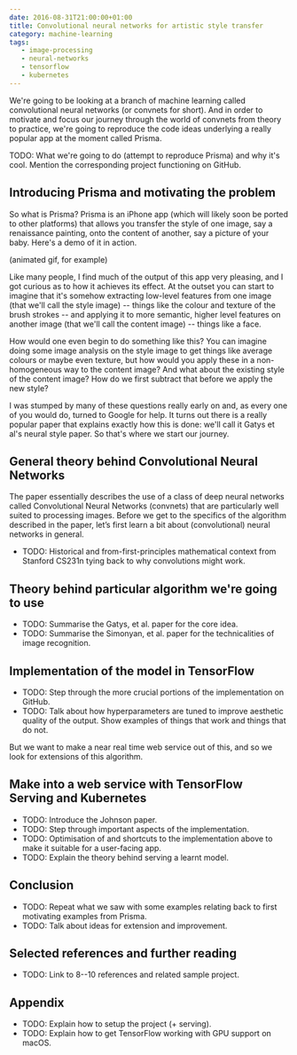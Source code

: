 ```yaml
---
date: 2016-08-31T21:00:00+01:00
title: Convolutional neural networks for artistic style transfer
category: machine-learning
tags:
   - image-processing
   - neural-networks
   - tensorflow
   - kubernetes
---
```


We're going to be looking at a branch of machine learning called
convolutional neural networks (or convnets for short). And in order to
motivate and focus our journey through the world of convnets from
theory to practice, we're going to reproduce the code ideas underlying
a really popular app at the moment called Prisma.


TODO: What we're going to do (attempt to reproduce Prisma) and why
it's cool. Mention the corresponding project functioning on GitHub.

## Introducing Prisma and motivating the problem

So what is Prisma? Prisma is an iPhone app (which will likely soon be
ported to other platforms) that allows you transfer the style of one
image, say a renaissance painting, onto the content of another, say a
picture of your baby. Here's a demo of it in action.

(animated gif, for example)

Like many people, I find much of the output of this app very pleasing,
and I got curious as to how it achieves its effect. At the outset you
can start to imagine that it's somehow extracting low-level features
from one image (that we'll call the style image) -- things like the
colour and texture of the brush strokes -- and applying it to more
semantic, higher level features on another image (that we'll call the
content image) -- things like a face.

How would one even begin to do something like this? You can imagine
doing some image analysis on the style image to get things like
average colours or maybe even texture, but how would you apply these
in a non-homogeneous way to the content image? And what about the
existing style of the content image? How do we first subtract that
before we apply the new style?

I was stumped by many of these questions really early on and, as every
one of you would do, turned to Google for help. It turns out there is
a really popular paper that explains exactly how this is done: we'll
call it Gatys et al's neural style paper. So that's where we start our
journey.

## General theory behind Convolutional Neural Networks

The paper essentially describes the use of a class of deep neural
networks called Convolutional Neural Networks (convnets) that are
particularly well suited to processing images. Before we get to the
specifics of the algorithm described in the paper, let’s first learn a
bit about (convolutional) neural networks in general.

- TODO: Historical and from-first-principles mathematical context from
  Stanford CS231n tying back to why convolutions might work.

## Theory behind particular algorithm we're going to use

- TODO: Summarise the Gatys, et al. paper for the core idea.
- TODO: Summarise the Simonyan, et al. paper for the technicalities of
  image recognition.

## Implementation of the model in TensorFlow

- TODO: Step through the more crucial portions of the implementation
  on GitHub.
- TODO: Talk about how hyperparameters are tuned to improve aesthetic
  quality of the output. Show examples of things that work and things
  that do not.

But we want to make a near real time web service out of this, and so
we look for extensions of this algorithm.

## Make into a web service with TensorFlow Serving and Kubernetes

- TODO: Introduce the Johnson paper.
- TODO: Step through important aspects of the implementation.
- TODO: Optimisation of and shortcuts to the implementation above to
  make it suitable for a user-facing app.
- TODO: Explain the theory behind serving a learnt model.

## Conclusion

- TODO: Repeat what we saw with some examples relating back to first
  motivating examples from Prisma.
- TODO: Talk about ideas for extension and improvement.


## Selected references and further reading

- TODO: Link to 8--10 references and related sample project.

## Appendix

- TODO: Explain how to setup the project (+ serving).
- TODO: Explain how to get TensorFlow working with GPU support on
  macOS.
